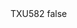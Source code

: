 <?xml version="1.0" encoding="UTF-8"?>
<CustomMetadata xmlns="http://soap.sforce.com/2006/04/metadata">
    <label>TXU582</label>
    <protected>false</protected>
</CustomMetadata>
